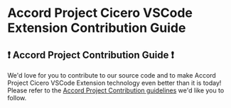 # Accord Project Cicero VSCode Extension Contribution Guide

## ❗ Accord Project Contribution Guide ❗
We'd love for you to contribute to our source code and to make Accord Project Cicero VSCode Extension technology even better than it is today! Please refer to the [Accord Project Contribution guidelines][apcontribute] we'd like you to follow.

[apcontribute]: https://github.com/accordproject/techdocs/blob/master/CONTRIBUTING.md
